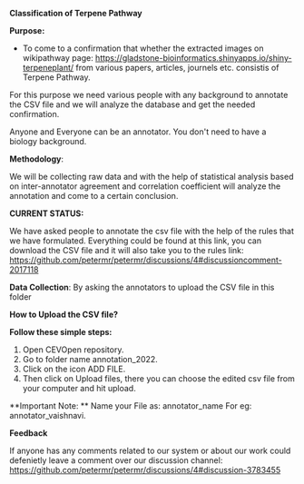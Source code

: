 **Classification of Terpene Pathway**

**Purpose:**

- To come to a confirmation that whether the extracted images on wikipathway page: https://gladstone-bioinformatics.shinyapps.io/shiny-terpeneplant/ from various papers, articles, journels etc. consistis of Terpene Pathway. 

For this purpose we need various people with any background to annotate the CSV file and we will analyze the database and get the needed confirmation. 

Anyone and Everyone can be an annotator. You don't need to have a biology background. 

**Methodology**:

We will be collecting raw data and with the help of statistical analysis based on inter-annotator agreement and correlation coefficient will analyze the annotation and come to a certain conclusion.

**CURRENT STATUS:**

We have asked people to annotate the csv file with the help of the rules that we have formulated. Everything could be found at this link, you can download the CSV file and it will also take you to the rules link: https://github.com/petermr/petermr/discussions/4#discussioncomment-2017118

**Data Collection**: By asking the annotators to upload the CSV file in this folder

**How to Upload the CSV file?**

**Follow these simple steps:**
1. Open CEVOpen repository.
2. Go to folder name annotation_2022.
3. Click on the icon ADD FILE.
4. Then click on Upload files, there you can choose the edited csv file from your computer and hit upload.

**Important Note: ** Name your File as: annotator_name For eg: annotator_vaishnavi. 

**Feedback**

If anyone has any comments related to our system or about our work could defenietly leave a comment over our discussion channel: https://github.com/petermr/petermr/discussions/4#discussion-3783455


